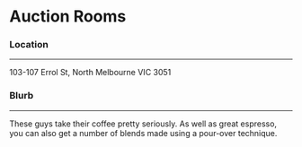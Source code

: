 # Auction Rooms

### Location
- - -

103-107 Errol St, North Melbourne VIC 3051

### Blurb
- - -

These guys take their coffee pretty seriously. As well as great espresso, 
you can also get a number of blends made using a pour-over technique.
